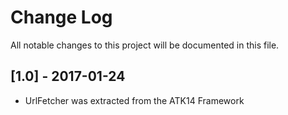 Change Log
==========

All notable changes to this project will be documented in this file.

[1.0] - 2017-01-24
------------------

- UrlFetcher was extracted from the ATK14 Framework
